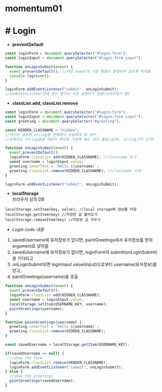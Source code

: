 # momentum01


# # Login
- **preventDefault**
```js
const loginForm = document.querySelector("#login-form");
const loginInput = document.querySelector("#login-form input");

function onLoginSubmit(event) {
  event.preventDefault(); //어떤 event의 기본 행동이 발생되지 않도록 막아줌
  console.log(event);
}

loginForm.addEventListener("submit", onLoginSubmit);
//addEventListner안에 있는 함수는 직접 실행하지 않음(브라우저가 함)
```

- **classList.add, classList.remove**
```js
const loginForm = document.querySelector("#login-form");
const loginInput = document.querySelector("#login-form input");
const greeting = document.querySelector("#greeting");

const HIDDEN_CLASSNAME = "hidden"; 
//본인이 생성한 string을 반복해서 사용하게 될 경우, 
//반복되는 string들을 대문자 변수로 저장해 놓는 것이 좋음(실수X, string기억 상기)

function onLoginSubmit(event) {
  event.preventDefault();
  loginForm.classList.add(HIDDEN_CLASSNAME); //classname 추가
  const username = loginInput.value;
  greeting.innerText = `hello ${username}`;
  greeting.classList.remove(HIDDEN_CLASSNAME); //classname 삭제
}

loginForm.addEventListener("submit", onLoginSubmit);
```

- **localStorage**
<br>브라우저 상의 DB
```
localStorage.setItem(key, value); //local storage에 정보를 저장
localStorage.getItem(key) //저장한 값 불러오기
localStorage.removeItem(key) //저장된 값 지우기
```

- *Login code 내용*
1. savedUsername에 유저정보가 있다면, paintGreetings에서 유저정보를 받아 argument로 넣어줌
2. savedUsername에 유저정보가 없다면, loginForm의 submit(onLoginSubmit)을 기다리고
3. onLoginSubmit되면 loginInput.value(input)으로부터 username(유저정보)를 받고, 
4. paintGreetings(username)을 호출
```js
function onLoginSubmit(event) {
  event.preventDefault();
  loginForm.classList.add(HIDDEN_CLASSNAME);
  const username = loginInput.value;
  localStorage.setItem(USERNAME_KEY, username);
  paintGreetings(username);
}

function paintGreetings(username) {
  greeting.innerText = `hello ${username}`;
  greeting.classList.remove(HIDDEN_CLASSNAME);
}

const savedUsername = localStorage.getItem(USERNAME_KEY);

if(savedUsername == null) {
  //show the form
  loginForm.classList.remove(HIDDEN_CLASSNAME);
  loginForm.addEventListener("submit", onLoginSubmit);
} else {
  //show the greetings
  paintGreetings(savedUsername);
}
```